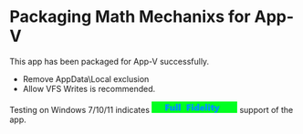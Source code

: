 # Packaging Math Mechanixs for App-V

This app has been packaged for App-V successfully.

* Remove AppData\Local exclusion
* Allow VFS Writes is recommended.



Testing on Windows 7/10/11 indicates [<img src="/media/CatFullFidelity.png" alt="Full Fidelity" />](/media/CatFullFidelity.png) support of the app.
